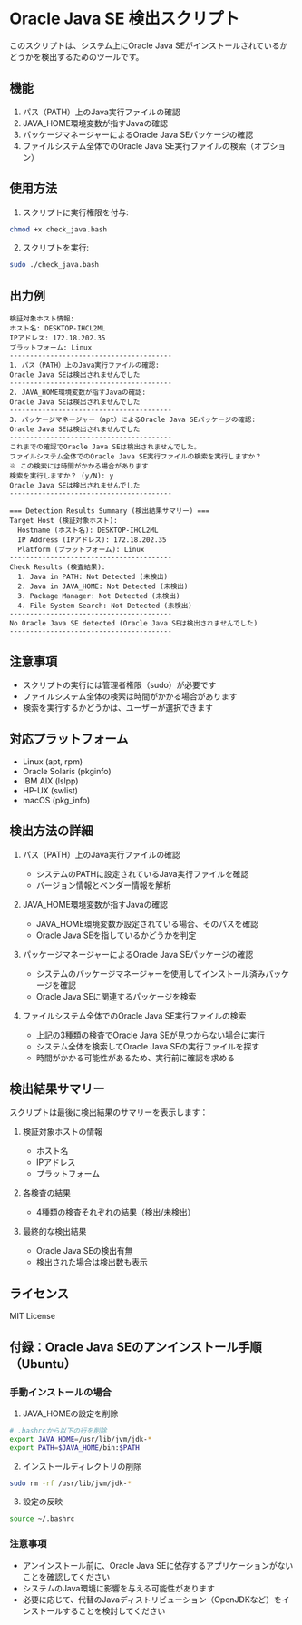 # Oracle Java SE 検出スクリプト

このスクリプトは、システム上にOracle Java SEがインストールされているかどうかを検出するためのツールです。

## 機能

1. パス（PATH）上のJava実行ファイルの確認
2. JAVA_HOME環境変数が指すJavaの確認
3. パッケージマネージャーによるOracle Java SEパッケージの確認
4. ファイルシステム全体でのOracle Java SE実行ファイルの検索（オプション）

## 使用方法

1. スクリプトに実行権限を付与:
```bash
chmod +x check_java.bash
```

2. スクリプトを実行:
```bash
sudo ./check_java.bash
```

## 出力例

```
検証対象ホスト情報:
ホスト名: DESKTOP-IHCL2ML
IPアドレス: 172.18.202.35
プラットフォーム: Linux
----------------------------------------
1. パス（PATH）上のJava実行ファイルの確認:
Oracle Java SEは検出されませんでした
----------------------------------------
2. JAVA_HOME環境変数が指すJavaの確認:
Oracle Java SEは検出されませんでした
----------------------------------------
3. パッケージマネージャー（apt）によるOracle Java SEパッケージの確認:
Oracle Java SEは検出されませんでした
----------------------------------------
これまでの確認でOracle Java SEは検出されませんでした。
ファイルシステム全体でのOracle Java SE実行ファイルの検索を実行しますか？
※ この検索には時間がかかる場合があります
検索を実行しますか？ (y/N): y
Oracle Java SEは検出されませんでした
----------------------------------------

=== Detection Results Summary (検出結果サマリー) ===
Target Host (検証対象ホスト):
  Hostname (ホスト名): DESKTOP-IHCL2ML
  IP Address (IPアドレス): 172.18.202.35
  Platform (プラットフォーム): Linux
----------------------------------------
Check Results (検査結果):
  1. Java in PATH: Not Detected (未検出)
  2. Java in JAVA_HOME: Not Detected (未検出)
  3. Package Manager: Not Detected (未検出)
  4. File System Search: Not Detected (未検出)
----------------------------------------
No Oracle Java SE detected (Oracle Java SEは検出されませんでした)
----------------------------------------
```

## 注意事項

- スクリプトの実行には管理者権限（sudo）が必要です
- ファイルシステム全体の検索は時間がかかる場合があります
- 検索を実行するかどうかは、ユーザーが選択できます

## 対応プラットフォーム

- Linux (apt, rpm)
- Oracle Solaris (pkginfo)
- IBM AIX (lslpp)
- HP-UX (swlist)
- macOS (pkg_info)

## 検出方法の詳細

1. パス（PATH）上のJava実行ファイルの確認
   - システムのPATHに設定されているJava実行ファイルを確認
   - バージョン情報とベンダー情報を解析

2. JAVA_HOME環境変数が指すJavaの確認
   - JAVA_HOME環境変数が設定されている場合、そのパスを確認
   - Oracle Java SEを指しているかどうかを判定

3. パッケージマネージャーによるOracle Java SEパッケージの確認
   - システムのパッケージマネージャーを使用してインストール済みパッケージを確認
   - Oracle Java SEに関連するパッケージを検索

4. ファイルシステム全体でのOracle Java SE実行ファイルの検索
   - 上記の3種類の検査でOracle Java SEが見つからない場合に実行
   - システム全体を検索してOracle Java SEの実行ファイルを探す
   - 時間がかかる可能性があるため、実行前に確認を求める

## 検出結果サマリー

スクリプトは最後に検出結果のサマリーを表示します：

1. 検証対象ホストの情報
   - ホスト名
   - IPアドレス
   - プラットフォーム

2. 各検査の結果
   - 4種類の検査それぞれの結果（検出/未検出）

3. 最終的な検出結果
   - Oracle Java SEの検出有無
   - 検出された場合は検出数も表示

## ライセンス

MIT License

## 付録：Oracle Java SEのアンインストール手順（Ubuntu）

### 手動インストールの場合

1. JAVA_HOMEの設定を削除
```bash
# .bashrcから以下の行を削除
export JAVA_HOME=/usr/lib/jvm/jdk-*
export PATH=$JAVA_HOME/bin:$PATH
```

2. インストールディレクトリの削除
```bash
sudo rm -rf /usr/lib/jvm/jdk-*
```

3. 設定の反映
```bash
source ~/.bashrc
```

### 注意事項

- アンインストール前に、Oracle Java SEに依存するアプリケーションがないことを確認してください
- システムのJava環境に影響を与える可能性があります
- 必要に応じて、代替のJavaディストリビューション（OpenJDKなど）をインストールすることを検討してください
